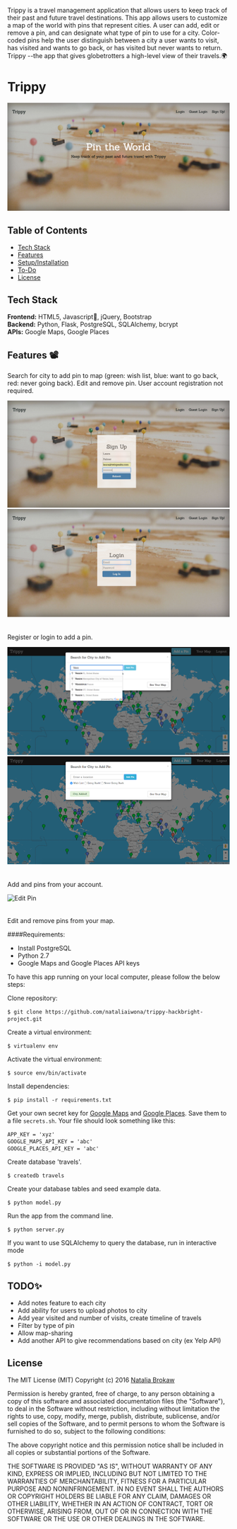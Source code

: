 

Trippy is a travel management application that allows users to keep track of their past and future travel destinations. This app allows users to customize a map of the world with pins that represent cities. A user can add, edit or remove a pin, and can designate what type of pin to use for a city. Color-coded pins help the user distinguish between a city a user wants to visit, has visited and wants to go back, or has visited but never wants to return. Trippy --the app that gives globetrotters a high-level view of their travels.🌍


# Trippy #

![Trippy Landing Page](/static/assets/landing.png)

## Table of Contents

* [Tech Stack](#tech-stack)
* [Features](#features)
* [Setup/Installation](#installation)
* [To-Do](#future)
* [License](#license)

## <a name="tech-stack"></a>Tech Stack

__Frontend:__ HTML5, Javascript💖, jQuery, Bootstrap <br/>
__Backend:__ Python, Flask, PostgreSQL, SQLAlchemy, bcrypt <br/>
__APIs:__ Google Maps, Google Places <br/>

## <a name="features"></a>Features 📽

Search for city to add pin to map (green: wish list, blue: want to go back, red: never going back). Edit and remove pin. 
User account registration not required.
  
![Logged out](/static/assets/signup.png)
![Login](/static/assets/login.png)
<br/><br/><br/>
Register or login to add a pin.
  
![Add Pin](/static/assets/autocomplete.png)
![City Added](/static/assets/cityadded.png)
<br/><br/><br/>
Add and pins from your account.
  
![Edit Pin](/static/img/_readme-img/editpin.png)
<br/><br/><br/>
Edit and remove pins from your map.


####Requirements:

- Install PostgreSQL
- Python 2.7
- Google Maps and Google Places API keys

To have this app running on your local computer, please follow the below steps:

Clone repository:
```
$ git clone https://github.com/nataliaiwona/trippy-hackbright-project.git
```
Create a virtual environment:
```
$ virtualenv env
```
Activate the virtual environment:
```
$ source env/bin/activate
```
Install dependencies:
```
$ pip install -r requirements.txt
```
Get your own secret key for [Google Maps](https://developers.google.com/maps/documentation/javascript/get-api-key) and [Google Places](https://developers.google.com/places/web-service/get-api-key). Save them to a file `secrets.sh`. Your file should look something like this:
```
APP_KEY = 'xyz'
GOOGLE_MAPS_API_KEY = 'abc'
GOOGLE_PLACES_API_KEY = 'abc'

```
Create database 'travels'.
```
$ createdb travels
```
Create your database tables and seed example data.
```
$ python model.py
```
Run the app from the command line.
```
$ python server.py
```
If you want to use SQLAlchemy to query the database, run in interactive mode
```
$ python -i model.py
```

## <a name="future"></a>TODO✨
* Add notes feature to each city
* Add ability for users to upload photos to city
* Add year visited and number of visits, create timeline of travels
* Filter by type of pin
* Allow map-sharing
* Add another API to give recommendations based on city (ex Yelp API)

## <a name="license"></a>License

The MIT License (MIT)
Copyright (c) 2016 [Natalia Brokaw](https://www.linkedin.com/in/natalia-brokaw)

Permission is hereby granted, free of charge, to any person obtaining a copy of
this software and associated documentation files (the "Software"), to deal in
the Software without restriction, including without limitation the rights to
use, copy, modify, merge, publish, distribute, sublicense, and/or sell copies
of the Software, and to permit persons to whom the Software is furnished to do
so, subject to the following conditions:

The above copyright notice and this permission notice shall be included in all
copies or substantial portions of the Software.

THE SOFTWARE IS PROVIDED "AS IS", WITHOUT WARRANTY OF ANY KIND, EXPRESS OR
IMPLIED, INCLUDING BUT NOT LIMITED TO THE WARRANTIES OF MERCHANTABILITY,
FITNESS FOR A PARTICULAR PURPOSE AND NONINFRINGEMENT. IN NO EVENT SHALL THE
AUTHORS OR COPYRIGHT HOLDERS BE LIABLE FOR ANY CLAIM, DAMAGES OR OTHER
LIABILITY, WHETHER IN AN ACTION OF CONTRACT, TORT OR OTHERWISE, ARISING FROM,
OUT OF OR IN CONNECTION WITH THE SOFTWARE OR THE USE OR OTHER DEALINGS IN THE
SOFTWARE.